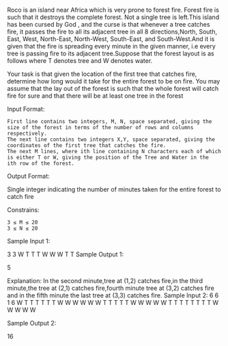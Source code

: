 Roco is an island near Africa which is very prone to forest fire. Forest fire is such that it destroys the complete forest. Not a single tree is left.This island has been cursed by God , and the curse is that whenever a tree catches fire, it passes the fire to all its adjacent tree in all 8 directions,North, South, East, West, North-East, North-West, South-East, and South-West.And it is given that the fire is spreading every minute in the given manner, i.e every tree is passing fire to its adjacent tree.Suppose that the forest layout is as follows where T denotes tree and W denotes water.

Your task is that given the location of the first tree that catches fire, determine how long would it take for the entire forest to be on fire. You may assume that the lay out of the forest is such that the whole forest will catch fire for sure and that there will be at least one tree in the forest

Input Format:

    First line contains two integers, M, N, space separated, giving the size of the forest in terms of the number of rows and columns respectively.
    The next line contains two integers X,Y, space separated, giving the coordinates of the first tree that catches the fire.
    The next M lines, where ith line containing N characters each of which is either T or W, giving the position of the Tree and Water in the  ith row of the forest.

Output Format:

Single integer indicating the number of minutes taken for the entire forest to catch fire

Constrains:

    3 ≤ M ≤ 20
    3 ≤ N ≤ 20

Sample Input 1:

3 3
W T T
T W W
W T T
Sample Output 1:

5

Explanation:
In the second minute,tree at (1,2) catches fire,in the third minute,the tree at (2,1) catches fire,fourth minute tree at (3,2) catches fire and in the fifth minute the last tree at (3,3) catches fire.
Sample Input 2:
6 6
1 6
W T T T T T
T W W W W W
W T T T T T
W W W W W T
T T T T T T
T W W W W W

Sample Output 2:

16